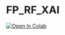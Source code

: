 # FP_RF_XAI


<a href="https://colab.research.google.com/drive/1dVsmJlGqaHykemUCLh--lfoppsbNv_I9?usp=sharing">
  <img src="https://colab.research.google.com/assets/colab-badge.svg" alt="Open In Colab"/>
</a>
